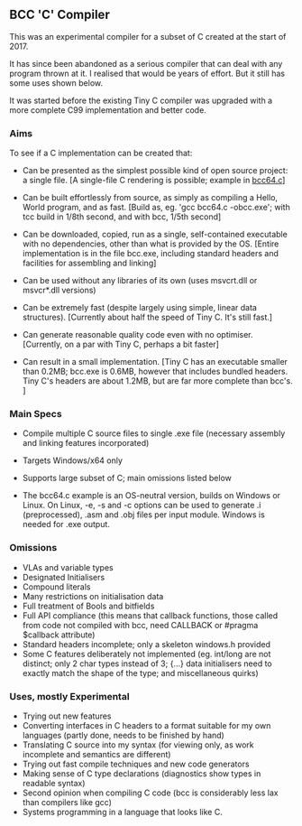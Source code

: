 ## BCC 'C' Compiler

This was an experimental compiler for a subset of C created at the start of 2017.

It has since been abandoned as a serious compiler that can deal with any program thrown at it. I realised that would be years of effort. But it still has some uses shown below.

It was started before the existing Tiny C compiler was upgraded with a more complete C99 implementation and better code.

### Aims

To see if a C implementation can be created that:

* Can be presented as the simplest possible kind of open source project: a single file. \[A single-file C rendering is possible; example in [bcc64.c](https://raw.githubusercontent.com/sal55/langs/master/bcc64.c)\]

* Can be built effortlessly from source, as simply as compiling a Hello, World program, and as fast. \[Build as, eg. 'gcc bcc64.c -obcc.exe'; with tcc build in 1/8th second, and with bcc, 1/5th second\]

* Can be downloaded, copied, run as a single, self-contained executable with no dependencies, other than what is provided by the OS. \[Entire implementation is in the file bcc.exe, including standard headers and facilities for assembling and linking\]

* Can be used without any libraries of its own (uses msvcrt.dll or msvcr*.dll versions)

* Can be extremely fast (despite largely using simple, linear data structures). \[Currently about half the speed of Tiny C. It's still fast.\]

* Can generate reasonable quality code even with no optimiser. \[Currently, on a par with Tiny C, perhaps a bit faster\]

* Can result in a small implementation. \[Tiny C has an executable smaller than 0.2MB; bcc.exe is 0.6MB, however that includes bundled headers. Tiny C's headers are about 1.2MB, but are far more complete than bcc's. \]

### Main Specs

* Compile multiple C source files to single .exe file (necessary assembly and linking features incorporated)

* Targets Windows/x64 only

* Supports large subset of C; main omissions listed below

* The bcc64.c example is an OS-neutral version, builds on Windows or Linux. On Linux, -e, -s and -c options can be used to generate .i (preprocessed), .asm and .obj files per input module. Windows is needed for .exe output.

### Omissions

* VLAs and variable types
* Designated Initialisers
* Compound literals
* Many restrictions on initialisation data
* Full treatment of Bools and bitfields 
* Full API compliance (this means that callback functions, those called from code not compiled with bcc, need CALLBACK or #pragma $callback attribute)
* Standard headers incomplete; only a skeleton windows.h provided
* Some C features deliberately not implemented (eg. int/long are not distinct; only 2 char types instead of 3; {...} data initialisers need to exactly match the shape of the type; and miscellaneous quirks)

### Uses, mostly Experimental

* Trying out new features
* Converting interfaces in C headers to a format suitable for my own languages (partly done, needs to be finished by hand)
* Translating C source into my syntax (for viewing only, as work incomplete and semantics are different)
* Trying out fast compile techniques and new code generators
* Making sense of C type declarations (diagnostics show types in readable syntax)
* Second opinion when compiling C code (bcc is considerably less lax than compilers like gcc)
* Systems programming in a language that looks like C.
